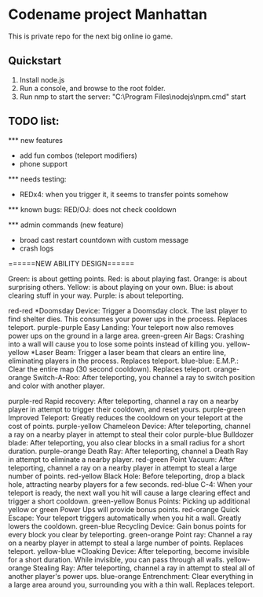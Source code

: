 # Codename project Manhattan

This is private repo for the next big online io game.

## Quickstart

1. Install node.js
2. Run a console, and browse to the root folder.
3. Run nmp to start the server: "C:\Program Files\nodejs\npm.cmd" start

## TODO list:



*** new features
- add fun combos (teleport modifiers)
- phone support

*** needs testing:
- REDx4: when you trigger it, it seems to transfer points somehow

*** known bugs:
RED/OJ: does not check cooldown

*** admin commands (new feature)
- broad cast restart countdown with custom message
- crash logs

======NEW ABILITY DESIGN======

Green: is about getting points.
Red: is about playing fast.
Orange: is about surprising others.
Yellow: is about playing on your own.
Blue: is about clearing stuff in your way.
Purple: is about teleporting.

red-red			*Doomsday Device: Trigger a Doomsday clock. The last player to find shelter dies. This consumes your power ups in the process. Replaces teleport.
purple-purple	Easy Landing: Your teleport now also removes power ups on the ground in a large area.
green-green		Air Bags: Crashing into a wall will cause you to lose some points instead of killing you.
yellow-yellow	*Laser Beam: Trigger a laser beam that clears an entire line, eliminating players in the process. Replaces teleport.
blue-blue: 		E.M.P.: Clear the entire map (30 second cooldown). Replaces teleport.
orange-orange	Switch-A-Roo: After teleporting, you channel a ray to switch position and color with another player.

purple-red		Rapid recovery: After teleporting, channel a ray on a nearby player in attempt to trigger their cooldown, and reset yours.
purple-green	Improved Teleport: Greatly reduces the cooldown on your teleport at the cost of points.
purple-yellow	Chameleon Device: After teleporting, channel a ray on a nearby player in attempt to steal their color
purple-blue		Bulldozer blade: After teleporting, you also clear blocks in a small radius for a short duration.
purple-orange	Death Ray: After teleporting, channel a Death Ray in attempt to eliminate a nearby player.
red-green		Point Vacuum: After teleporting, channel a ray on a nearby player in attempt to steal a large number of points. 
red-yellow		Black Hole: Before teleporting, drop a black hole, attracting nearby players for a few seconds.
red-blue		C-4: When your teleport is ready, the next wall you hit will cause a large clearing effect and trigger a short cooldown.
green-yellow	Bonus Points: Picking up additional yellow or green Power Ups will provide bonus points.
red-orange		Quick Escape: Your teleport triggers automatically when you hit a wall. Greatly lowers the cooldown. 
green-blue		Recycling Device: Gain bonus points for every block you clear by teleporting.
green-orange	Point ray: Channel a ray on a nearby player in attempt to steal a large number of points. Replaces teleport.
yellow-blue		*Cloaking Device: After teleporting, become invisible for a short duration. While invisible, you can pass through all walls. 
yellow-orange	Stealing Ray: After teleporting, channel a ray in attempt to steal all of another player's power ups.
blue-orange		Entrenchment: Clear everything in a large area around you, surrounding you with a thin wall. Replaces teleport.


